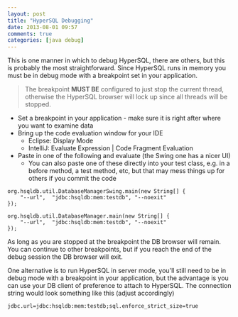 ```yaml
---
layout: post
title: "HyperSQL Debugging"
date: 2013-08-01 09:57
comments: true
categories: [java debug]
---
```

This is one manner in which to debug HyperSQL, there are others, but this is probably the most straightforward. Since HyperSQL runs in memory you must be in debug mode with a breakpoint set in your application.

> The breakpoint **MUST BE** configured to just stop the current thread, otherwise the HyperSQL browser will lock up since all threads will be stopped.

* Set a breakpoint in your application - make sure it is right after where you want to examine data
* Bring up the code evaluation window for your IDE
   * Eclipse: Display Mode
   * IntelliJ: Evaluate Expression | Code Fragment Evaluation
* Paste in one of the following and evaluate (the Swing one has a nicer UI)
   * You can also paste one of these directly into your test class, e.g. in a before method, a test method, etc, but that may mess things up for others if you commit the code

```
org.hsqldb.util.DatabaseManagerSwing.main(new String[] {
    "--url",  "jdbc:hsqldb:mem:testdb", "--noexit"
});
```


```
org.hsqldb.util.DatabaseManager.main(new String[] {
    "--url",  "jdbc:hsqldb:mem:testdb", "--noexit"
});
```

As long as you are stopped at the breakpoint the DB browser will remain. You can continue to other breakpoints, but if you reach the end of the debug session the DB browser will exit.

One alternative is to run HyperSQL in server mode, you'll still need to be in debug mode with a breakpoint in your application, but the advantage is you can use your DB client of preference to attach to HyperSQL. The connection string would look something like this (adjust accordingly)

```
jdbc.url=jdbc:hsqldb:mem:testdb;sql.enforce_strict_size=true
```

